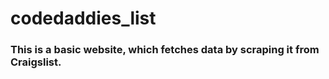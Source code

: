 # codedaddies_list

### This is a basic website, which fetches data by scraping it from Craigslist.
